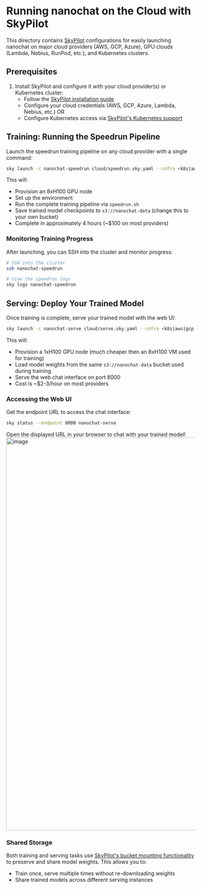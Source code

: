 # Running nanochat on the Cloud with SkyPilot

This directory contains [SkyPilot](https://skypilot.readthedocs.io/) configurations for easily launching nanochat on major cloud providers (AWS, GCP, Azure), GPU clouds (Lambda, Nebius, RunPod, etc.), and Kubernetes clusters.

## Prerequisites

1. Install SkyPilot and configure it with your cloud provider(s) or Kubernetes cluster:
   - Follow the [SkyPilot installation guide](https://docs.skypilot.co/en/latest/getting-started/installation.html)
   - Configure your cloud credentials (AWS, GCP, Azure, Lambda, Nebius, etc.) OR
   - Configure Kubernetes access via [SkyPilot's Kubernetes support](https://docs.skypilot.co/en/latest/reference/kubernetes/index.html)

## Training: Running the Speedrun Pipeline

Launch the speedrun training pipeline on any cloud provider with a single command:

```bash
sky launch -c nanochat-speedrun cloud/speedrun.sky.yaml --infra <k8s|aws|gcp|nebius|lambda|etc>
```

This will:
- Provision an 8xH100 GPU node
- Set up the environment
- Run the complete training pipeline via `speedrun.sh`
- Save trained model checkpoints to `s3://nanochat-data` (change this to your own bucket)
- Complete in approximately 4 hours (~$100 on most providers)

### Monitoring Training Progress

After launching, you can SSH into the cluster and monitor progress:

```bash
# SSH into the cluster
ssh nanochat-speedrun

# View the speedrun logs
sky logs nanochat-speedrun
```

## Serving: Deploy Your Trained Model

Once training is complete, serve your trained model with the web UI:

```bash
sky launch -c nanochat-serve cloud/serve.sky.yaml --infra <k8s|aws|gcp|nebius|lambda|etc>
```

This will:
- Provision a 1xH100 GPU node (much cheaper then an 8xH100 VM used for training)
- Load model weights from the same `s3://nanochat-data` bucket used during training
- Serve the web chat interface on port 8000
- Cost is ~$2-3/hour on most providers

### Accessing the Web UI

Get the endpoint URL to access the chat interface:

```bash
sky status --endpoint 8000 nanochat-serve
```

Open the displayed URL in your browser to chat with your trained model!
<img width="940" height="1050" alt="image" src="https://github.com/user-attachments/assets/ee8b1536-1faa-435a-ab22-4db2c8cf9220" />


### Shared Storage

Both training and serving tasks use [SkyPilot's bucket mounting functionality](https://docs.skypilot.co/en/latest/reference/storage.html) to preserve and share model weights. This allows you to:
- Train once, serve multiple times without re-downloading weights
- Share trained models across different serving instances



